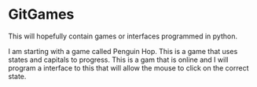 # GitGames
This will hopefully contain games or interfaces programmed in python.

I am starting with a game called Penguin Hop. This is a game that uses states and capitals to progress. This is a gam that is online and I will program a interface to this that will allow the mouse to click on the correct state.
